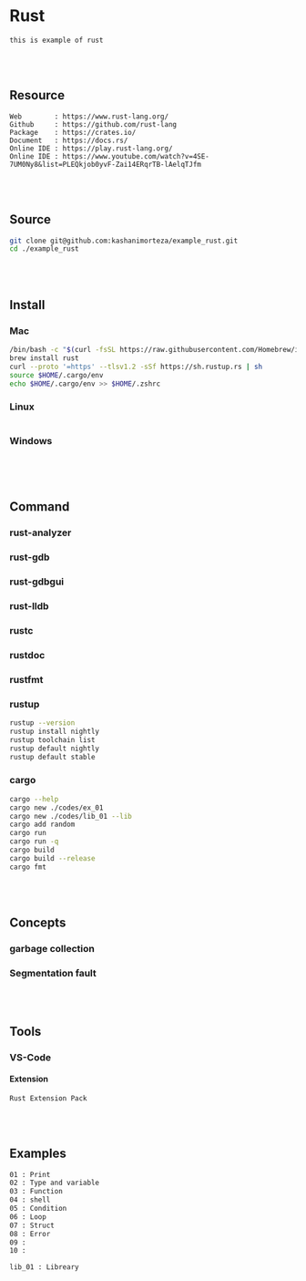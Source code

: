 <!--------------------------------------------------------------------------------- Description -->
# Rust
    this is example of rust



<!--------------------------------------------------------------------------------- Resource -->
<br><br>

## Resource  
    Web        : https://www.rust-lang.org/
    Github     : https://github.com/rust-lang
    Package    : https://crates.io/
    Document   : https://docs.rs/
    Online IDE : https://play.rust-lang.org/
    Online IDE : https://www.youtube.com/watch?v=4SE-7UM0Ny8&list=PLEQkjob0yvF-Zai14ERqrTB-lAelqTJfm



<!--------------------------------------------------------------------------------- Source -->
<br><br>

## Source 
```bash
git clone git@github.com:kashanimorteza/example_rust.git  
cd ./example_rust
```



<!--------------------------------------------------------------------------------- Install -->
<br><br>

## Install 

### Mac
```bash
/bin/bash -c "$(curl -fsSL https://raw.githubusercontent.com/Homebrew/install/HEAD/install.sh)"
brew install rust
curl --proto '=https' --tlsv1.2 -sSf https://sh.rustup.rs | sh
source $HOME/.cargo/env
echo $HOME/.cargo/env >> $HOME/.zshrc
```

### Linux
```bash
```

### Windows
```bash
```



<!--------------------------------------------------------------------------------- Command -->
<br><br>

## Command 

### rust-analyzer
### rust-gdb
### rust-gdbgui
### rust-lldb
### rustc
### rustdoc
### rustfmt
### rustup
```bash
rustup --version
rustup install nightly
rustup toolchain list
rustup default nightly
rustup default stable
```
### cargo
```bash
cargo --help
cargo new ./codes/ex_01
cargo new ./codes/lib_01 --lib
cargo add random
cargo run
cargo run -q
cargo build
cargo build --release
cargo fmt
```

<!--------------------------------------------------------------------------------- Concepts -->
<br><br>

## Concepts 

### garbage collection 
### Segmentation fault 



<!--------------------------------------------------------------------------------- Tools -->
<br><br>

## Tools

### VS-Code 
#### Extension
    Rust Extension Pack



<!--------------------------------------------------------------------------------- Examples -->
<br><br>

## Examples
```bash
01 : Print
02 : Type and variable
03 : Function
04 : shell
05 : Condition
06 : Loop
07 : Struct
08 : Error
09 : 
10 : 

lib_01 : Libreary
```